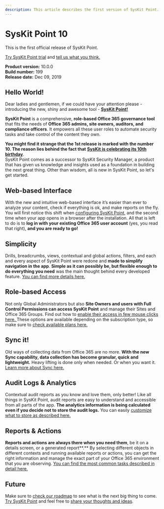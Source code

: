 ```yaml
---
description: This article describes the first version of SysKit Point.
---
```


# SysKit Point 10

This is the first official release of SysKit Point.

[Try SysKit Point trial](https://syskit.com/products/point/download/) and [tell us what you think.](https://www.syskit.com/company/contact-us/)

**Product version:** 10.0.0  
**Build number:** 199  
**Release date:** Dec 09, 2019

## Hello World!

Dear ladies and gentlemen, if we could have your attention please - introducing the new, shiny and awesome tool - [**SysKit Point!**](https://syskit.com/products/point)

**SysKit Point** is a comprehensive, **role-based Office 365 governance tool** that fits the needs of **Office 365 admins, site owners, auditors, and compliance officers**. It empowers all these user roles to automate security tasks and take control of the content they own.​

**You might find it strange that the 1st release is marked with the number 10. The reason lies behind the fact that** [**SysKit is celebrating its 10th birthday**](https://syskit.com/blog/syskit-celebrates-10-years/).  
SysKit Point comes as a successor to SysKit Security Manager, a product that has given us knowledge and insights used as a foundation in building the next great thing. Other than wisdom, all is new in SysKit Point, so let's get started.

## Web-based Interface

With the new and intuitive web-based interface it’s easier than ever to analyze your content, check if everything is ok, and make reports on the fly. You will first notice this shift when [configuring SysKit Point](../installation-and-configuration/configure-syskit-point.md#web-application-settings), and the second time when your app opens in a browser after the installation. All that is left to do is to **log in with your existing Office 365 user account** \(yes, you read that right\), **and you are ready to go!**

## Simplicity

Drills, breadcrumbs, views, contextual and global actions, filters, and each and every aspect of SysKit Point were redone and **made to simplify navigation in the app**. **Simple as it can possibly be, but flexible enough to do everything you need** was the main thought behind every developed feature. [You can find more details here.](../how-to/syskit-point-quick-start-guide.md)

## Role-based Access

Not only Global Administrators but also **Site Owners and users with Full Control Permissions can access SysKit Point** and manage their Sites and Office 365 Groups. Find out how to [enable their access in few mouse clicks here. ](../installation-and-configuration/enable-role-based-access.md)These options are available depending on the subscription type, so make sure to [check available plans here.](https://syskit.com/products/point/pricing/)

## Sync it!

Old ways of collecting data from Office 365 are no more. **With the new Sync capability, data collection has become granular, quick and lightweight.** Heavy lifting is done only when needed. Or when you want it. [Learn more about Sync here.](../how-to/collect-office-365-data.md)

## Audit Logs & Analytics

Contextual audit reports as you know and love them, only better! Like all things in SysKit Point, audit reports are easy to understand and accessible from all parts of the app. **The analytics information is being calculated even if you decide not to store the audit logs.** You can easily [customize what to store as described here.](../installation-and-configuration/customize-audit-logs-collection.md)

## Reports & Actions

**Reports and actions are always there when you need them**, be it on a details screen, or a generated report**.** By selecting different objects in different contexts and running available reports or actions, you can get the right information and manage the exact part of your Office 365 environment that you are observing. [You can find the most common tasks described in detail here.](../common-tasks/)

## Future

Make sure to [check our roadmap](https://feedback.syskit.com/?project=POINT) to see what is the next big thing to come. [Try SysKit Point](https://syskit.com/products/point/request-a-demo/) and feel free to [share your thoughts and ideas](https://feedback.syskit.com/ideas/new).


